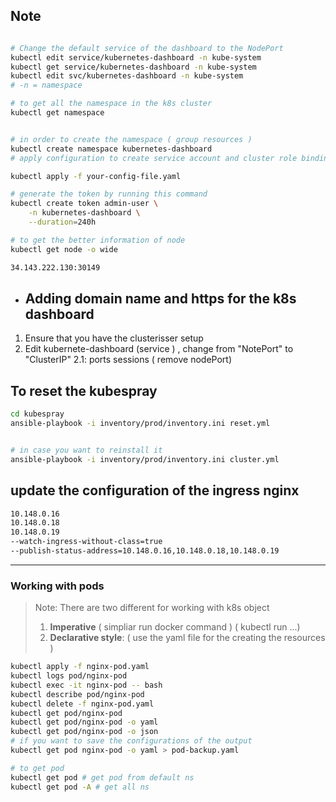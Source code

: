 ## Note 
```bash 

# Change the default service of the dashboard to the NodePort
kubectl edit service/kubernetes-dashboard -n kube-system
kubectl get service/kubernetes-dashboard -n kube-system
kubectl edit svc/kubernetes-dashboard -n kube-system
# -n = namespace

# to get all the namespace in the k8s cluster 
kubectl get namespace 


# in order to create the namespace ( group resources )
kubectl create namespace kubernetes-dashboard
# apply configuration to create service account and cluster role binding 

kubectl apply -f your-config-file.yaml 

# generate the token by running this command 
kubectl create token admin-user \
    -n kubernetes-dashboard \
    --duration=240h

# to get the better information of node
kubectl get node -o wide 

34.143.222.130:30149
```
* ## Adding domain name and https for the k8s dashboard 
1. Ensure that you have the clusterisser setup 
2. Edit kubernete-dashboard (service ) , change from "NotePort" to "ClusterIP" 
    2.1: ports sessions ( remove nodePort)


## To reset the kubespray 
```bash 
cd kubespray
ansible-playbook -i inventory/prod/inventory.ini reset.yml


# in case you want to reinstall it 
ansible-playbook -i inventory/prod/inventory.ini cluster.yml
```


## update the configuration of the ingress nginx 
```bash 
10.148.0.16
10.148.0.18
10.148.0.19
--watch-ingress-without-class=true
--publish-status-address=10.148.0.16,10.148.0.18,10.148.0.19
```

*** 

### Working with pods 
> Note: There are two different for working with k8s object 
> 1. **Imperative** ( simpliar run docker command ) ( kubectl run ...)
> 2. **Declarative style**: ( use the yaml file for the creating the resources )
```bash 
kubectl apply -f nginx-pod.yaml
kubectl logs pod/nginx-pod 
kubectl exec -it nginx-pod -- bash
kubectl describe pod/nginx-pod
kubectl delete -f nginx-pod.yaml
kubectl get pod/nginx-pod 
kubectl get pod/nginx-pod -o yaml 
kubectl get pod/nginx-pod -o json 
# if you want to save the configurations of the output 
kubectl get pod nginx-pod -o yaml > pod-backup.yaml  

# to get pod 
kubectl get pod # get pod from default ns 
kubectl get pod -A # get all ns 


```